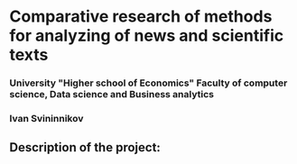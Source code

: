 # Comparative research of methods for analyzing of news and scientific texts 
### University "Higher school of Economics" Faculty of computer science, **Data science and Business analytics**
### Ivan Svininnikov

## Description of the project: 
